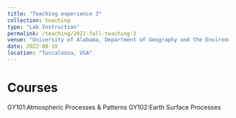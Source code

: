 ```yaml
---
title: "Teaching experience 3"
collection: teaching
type: "Lab Instruction"
permalink: /teaching/2022-fall-teaching-3
venue: "University of Alabama, Department of Geography and the Environment"
date: 2022-08-10
location: "Tuscaloosa, USA"
---
```

Courses
======
GY101:Atmospheric Processes & Patterns
GY102:Earth Surface Processes
